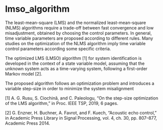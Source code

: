 # lmso_algorithm

The least-mean-square (LMS) and the normalized least-mean-square (NLMS) algorithms require a trade-off between fast convergence 
and low misadjustment, obtained by choosing the control parameters. In general, time variable parameters are proposed 
according to different rules. Many studies on the optimization of the NLMS algorithm imply time variable control parameters 
according some specific criteria.

The optimized LMS (LMSO) algorithm [1] for system identification is developed in the context of a state variable model, assuming 
that the unknown system acts as a time-varying system, following a first-order Markov model [2]. 

The proposed algorithm follows an optimization problem and introduces a variable step-size in order to minimize the system misalignment


[1] A. G. Rusu, S. Ciochină, and C. Paleologu, “On the step-size optimization of the LMS algorithm,” in Proc. IEEE TSP, 2019, 6 pages.

[2] G. Enzner, H. Buchner, A. Favrot, and F. Kuech, “Acoustic echo control,” in Academic Press Library in Signal Processing, 
vol. 4, ch. 30, pp. 807–877, Academic Press 2014.

